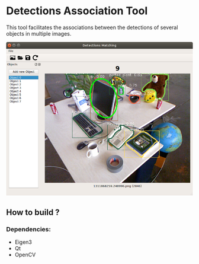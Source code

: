 # Detections Association Tool

This tool facilitates the associations between the detections of several objects in multiple images.


![Screenshort](doc/screenshot.png)


## How to build ?

### Dependencies:

- Eigen3
- Qt
- OpenCV
